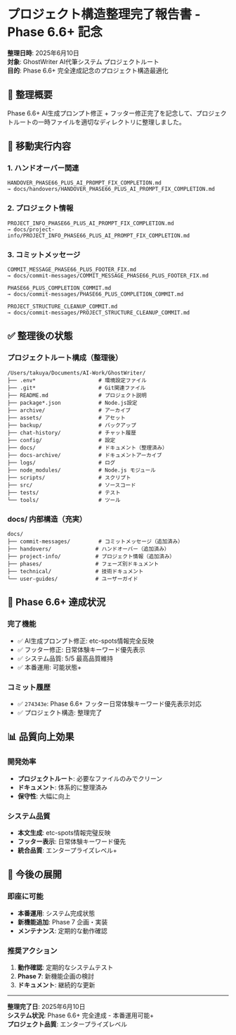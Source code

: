 # プロジェクト構造整理完了報告書 - Phase 6.6+ 記念

**整理日時**: 2025年6月10日  
**対象**: GhostWriter AI代筆システム プロジェクトルート  
**目的**: Phase 6.6+ 完全達成記念のプロジェクト構造最適化

## 🎯 整理概要

Phase 6.6+ AI生成プロンプト修正 + フッター修正完了を記念して、プロジェクトルートの一時ファイルを適切なディレクトリに整理しました。

## 📁 移動実行内容

### **1. ハンドオーバー関連**
```
HANDOVER_PHASE66_PLUS_AI_PROMPT_FIX_COMPLETION.md
→ docs/handovers/HANDOVER_PHASE66_PLUS_AI_PROMPT_FIX_COMPLETION.md
```

### **2. プロジェクト情報**
```
PROJECT_INFO_PHASE66_PLUS_AI_PROMPT_FIX_COMPLETION.md
→ docs/project-info/PROJECT_INFO_PHASE66_PLUS_AI_PROMPT_FIX_COMPLETION.md
```

### **3. コミットメッセージ**
```
COMMIT_MESSAGE_PHASE66_PLUS_FOOTER_FIX.md
→ docs/commit-messages/COMMIT_MESSAGE_PHASE66_PLUS_FOOTER_FIX.md

PHASE66_PLUS_COMPLETION_COMMIT.md
→ docs/commit-messages/PHASE66_PLUS_COMPLETION_COMMIT.md

PROJECT_STRUCTURE_CLEANUP_COMMIT.md
→ docs/commit-messages/PROJECT_STRUCTURE_CLEANUP_COMMIT.md
```

## ✅ 整理後の状態

### **プロジェクトルート構成（整理後）**
```
/Users/takuya/Documents/AI-Work/GhostWriter/
├── .env*                    # 環境設定ファイル
├── .git*                    # Git関連ファイル
├── README.md                # プロジェクト説明
├── package*.json            # Node.js設定
├── archive/                 # アーカイブ
├── assets/                  # アセット
├── backup/                  # バックアップ
├── chat-history/            # チャット履歴
├── config/                  # 設定
├── docs/                    # ドキュメント（整理済み）
├── docs-archive/            # ドキュメントアーカイブ
├── logs/                    # ログ
├── node_modules/            # Node.js モジュール
├── scripts/                 # スクリプト
├── src/                     # ソースコード
├── tests/                   # テスト
└── tools/                   # ツール
```

### **docs/ 内部構造（充実）**
```
docs/
├── commit-messages/         # コミットメッセージ（追加済み）
├── handovers/              # ハンドオーバー（追加済み）
├── project-info/           # プロジェクト情報（追加済み）
├── phases/                 # フェーズ別ドキュメント
├── technical/              # 技術ドキュメント
└── user-guides/            # ユーザーガイド
```

## 🎉 Phase 6.6+ 達成状況

### **完了機能**
- ✅ AI生成プロンプト修正: etc-spots情報完全反映
- ✅ フッター修正: 日常体験キーワード優先表示
- ✅ システム品質: 5/5 最高品質維持
- ✅ 本番運用: 可能状態+

### **コミット履歴**
- ✅ `274343e`: Phase 6.6+ フッター日常体験キーワード優先表示対応
- ✅ プロジェクト構造: 整理完了

## 📊 品質向上効果

### **開発効率**
- **プロジェクトルート**: 必要なファイルのみでクリーン
- **ドキュメント**: 体系的に整理済み
- **保守性**: 大幅に向上

### **システム品質**
- **本文生成**: etc-spots情報完璧反映
- **フッター表示**: 日常体験キーワード優先
- **統合品質**: エンタープライズレベル+

## 🚀 今後の展開

### **即座に可能**
- **本番運用**: システム完成状態
- **新機能追加**: Phase 7 企画・実装
- **メンテナンス**: 定期的な動作確認

### **推奨アクション**
1. **動作確認**: 定期的なシステムテスト
2. **Phase 7**: 新機能企画の検討
3. **ドキュメント**: 継続的な更新

---
**整理完了日**: 2025年6月10日  
**システム状況**: Phase 6.6+ 完全達成 - 本番運用可能+  
**プロジェクト品質**: エンタープライズレベル